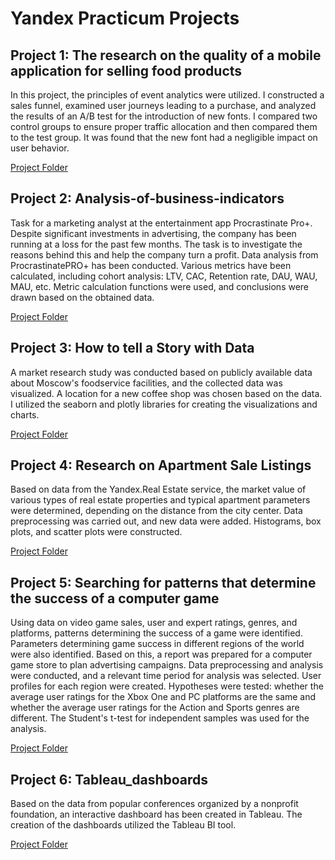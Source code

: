 # Yandex Practicum Projects

## Project 1: The research on the quality of a mobile application for selling food products

In this project, the principles of event analytics were utilized. I constructed a sales funnel, examined user journeys leading to a purchase, and analyzed the results of an A/B test for the introduction of new fonts. I compared two control groups to ensure proper traffic allocation and then compared them to the test group. It was found that the new font had a negligible impact on user behavior.

[Project Folder](/A-B-test-for-mobile-app)

## Project 2: Analysis-of-business-indicators

Task for a marketing analyst at the entertainment app Procrastinate Pro+. Despite significant investments in advertising, the company has been running at a loss for the past few months. The task is to investigate the reasons behind this and help the company turn a profit. Data analysis from ProcrastinatePRO+ has been conducted. Various metrics have been calculated, including cohort analysis: LTV, CAC, Retention rate, DAU, WAU, MAU, etc. Metric calculation functions were used, and conclusions were drawn based on the obtained data.

[Project Folder](/Analysis-of-business-indicators)

## Project 3: How to tell a Story with Data

A market research study was conducted based on publicly available data about Moscow's foodservice facilities, and the collected data was visualized. A location for a new coffee shop was chosen based on the data. I utilized the seaborn and plotly libraries for creating the visualizations and charts.

[Project Folder](/How-to-Tell-a-Story-with-Data)

## Project 4: Research on Apartment Sale Listings

Based on data from the Yandex.Real Estate service, the market value of various types of real estate properties and typical apartment parameters were determined, depending on the distance from the city center. Data preprocessing was carried out, and new data were added. Histograms, box plots, and scatter plots were constructed.

[Project Folder](/Real-estate-data-analysis)

## Project 5: Searching for patterns that determine the success of a computer game

Using data on video game sales, user and expert ratings, genres, and platforms, patterns determining the success of a game were identified. Parameters determining game success in different regions of the world were also identified. Based on this, a report was prepared for a computer game store to plan advertising campaigns. Data preprocessing and analysis were conducted, and a relevant time period for analysis was selected. User profiles for each region were created. Hypotheses were tested: whether the average user ratings for the Xbox One and PC platforms are the same and whether the average user ratings for the Action and Sports genres are different. The Student's t-test for independent samples was used for the analysis.

[Project Folder](/Search-for-promising-games)

## Project 6: Tableau_dashboards

Based on the data from popular conferences organized by a nonprofit foundation, an interactive dashboard has been created in Tableau. The creation of the dashboards utilized the Tableau BI tool.

[Project Folder](/Tableau_dashboards)